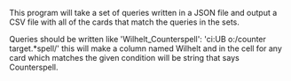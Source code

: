 This program will take a set of queries written in a JSON file and output a CSV file with all of the cards that match the queries in the sets.

Queries should be written like 'Wilhelt_Counterspell': 'ci:UB o:/counter target.*spell/' this will make a column named Wilhelt and in the cell for any card which matches the given condition will be string that says Counterspell.
